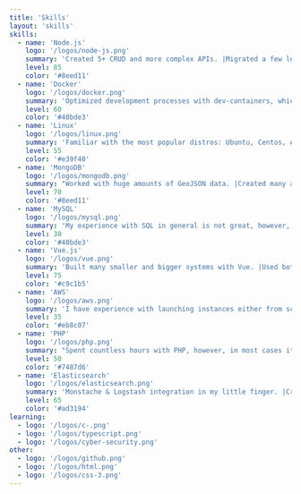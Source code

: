 ```yaml
---
title: 'Skills'
layout: 'skills'
skills:
  - name: 'Node.js'
    logo: '/logos/node-js.png'
    summary: 'Created 5+ CRUD and more complex APIs. |Migrated a few legacy systems from PHP to Node. |My favourite backend language so far. |Feel really comfortable working with it. '
    level: 85
    color: '#8eed11'
  - name: 'Docker'
    logo: '/logos/docker.png'
    summary: 'Optimized development processes with dev-containers, which allowed our team to work in the exactly same environment. |Created countless dockerfiles for the deployment purposes (alpine, centos, ubuntu, node, nginx proxy).'
    level: 60
    color: '#40bde3'
  - name: 'Linux'
    logo: '/logos/linux.png'
    summary: 'Familiar with the most popular distros: Ubuntu, Centos, Alpine. |Created and configured extra security layer for Ubuntu/Centos with fail2ban and integrated it with Confluence. |Not a linux fanboy but really have to say - Windows <<< Linux.'
    level: 55
    color: '#e39f40'
  - name: 'MongoDB'
    logo: '/logos/mongodb.png'
    summary: "Worked with huge amounts of GeoJSON data. |Created many aggregation queries to optimize system's performance. |Definitely prefer it more than SQL. |Feel confident in PHP,Node->MongoDB stacks."
    level: 70
    color: '#8eed11'
  - name: 'MySQL'
    logo: '/logos/mysql.png'
    summary: 'My experience with SQL in general is not great, however, had a chance to use it in few systems. |I can write basic queries and use returned data in either PHP or Node backend. |Although I prefer MongoDB, I am aware of the SQL advantages. '
    level: 30
    color: '#40bde3'
  - name: 'Vue.js'
    logo: '/logos/vue.png'
    summary: 'Built many smaller and bigger systems with Vue. |Used both composition and options API. |Integrated MSAL and Azure with one of the Vue projects. |Worked with complex map based UIs (Leaflet.js)'
    level: 75
    color: '#c9c1b5'
  - name: 'AWS'
    logo: '/logos/aws.png'
    summary: 'I have experience with launching instances either from scratch or AMI. |Configured security groups and private links. |Set up peering links between different VPCs. |Do not feel 100% comfortable with AWS in general but I am getting there!'
    level: 35
    color: '#eb8c07'
  - name: 'PHP'
    logo: '/logos/php.png'
    summary: "Spent countless hours with PHP, however, in most cases it wasn't either Laravel or even a Slim framework, just pure old school PHP. |Enjoyed migrating legacy PHP systems to Node.js. |Would like to learn it from the more modern perspective."
    level: 50
    color: '#7487d6'
  - name: 'Elasticsearch'
    logo: '/logos/elasticsearch.png'
    summary: 'Monstache & Logstash integration in my little finger. |Created many Kibana dashboards for the business, most of them with Geo data displayed on the map. |Migrated old 5.0.x ELK stacks to the newer releases.'
    level: 65
    color: '#ad3194'
learning:
  - logo: '/logos/c-.png'
  - logo: '/logos/typescript.png'
  - logo: '/logos/cyber-security.png'
other:
  - logo: '/logos/github.png'
  - logo: '/logos/html.png'
  - logo: '/logos/css-3.png'
---
```

